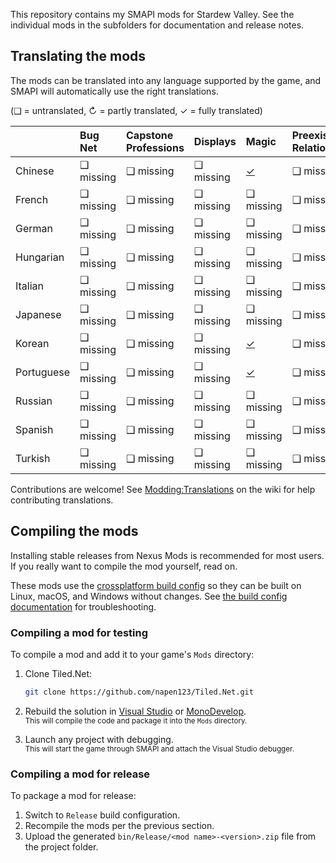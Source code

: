 ﻿This repository contains my SMAPI mods for Stardew Valley. See the individual mods in the
subfolders for documentation and release notes.

## Translating the mods
The mods can be translated into any language supported by the game, and SMAPI will automatically
use the right translations.

(❑ = untranslated, ↻ = partly translated, ✓ = fully translated)

&nbsp;     | Bug Net     | Capstone Professions | Displays   | Magic                   | Preexisting Relationships
---------- | :---------- | :------------------- | :--------- | :---------------------- | :-------------------------
Chinese    | ❑ missing  | ❑ missing            | ❑ missing | [✓](Magic/i18n/zh.json) | ❑ missing
French     | ❑ missing  | ❑ missing            | ❑ missing | ❑ missing               | ❑ missing
German     | ❑ missing  | ❑ missing            | ❑ missing | ❑ missing               | ❑ missing
Hungarian  | ❑ missing  | ❑ missing            | ❑ missing | ❑ missing               | ❑ missing
Italian    | ❑ missing  | ❑ missing            | ❑ missing | ❑ missing               | ❑ missing
Japanese   | ❑ missing  | ❑ missing            | ❑ missing | ❑ missing               | ❑ missing
Korean     | ❑ missing  | ❑ missing            | ❑ missing | [✓](Magic/i18n/ko.json) | ❑ missing
Portuguese | ❑ missing  | ❑ missing            | ❑ missing | [✓](Magic/i18n/pt.json) | ❑ missing
Russian    | ❑ missing  | ❑ missing            | ❑ missing | ❑ missing               | ❑ missing
Spanish    | ❑ missing  | ❑ missing            | ❑ missing | ❑ missing               | ❑ missing
Turkish    | ❑ missing  | ❑ missing            | ❑ missing | ❑ missing               | ❑ missing


Contributions are welcome! See [Modding:Translations](https://stardewvalleywiki.com/Modding:Translations)
on the wiki for help contributing translations.

## Compiling the mods
Installing stable releases from Nexus Mods is recommended for most users. If you really want to
compile the mod yourself, read on.

These mods use the [crossplatform build config](https://www.nuget.org/packages/Pathoschild.Stardew.ModBuildConfig)
so they can be built on Linux, macOS, and Windows without changes. See [the build config documentation](https://www.nuget.org/packages/Pathoschild.Stardew.ModBuildConfig)
for troubleshooting.

### Compiling a mod for testing
To compile a mod and add it to your game's `Mods` directory:

1. Clone Tiled.Net:

   ```bash
   git clone https://github.com/napen123/Tiled.Net.git
   ```

2. Rebuild the solution in [Visual Studio](https://www.visualstudio.com/vs/community/) or [MonoDevelop](http://www.monodevelop.com/).  
   <small>This will compile the code and package it into the `Mods` directory.</small>
3. Launch any project with debugging.  
   <small>This will start the game through SMAPI and attach the Visual Studio debugger.</small>

### Compiling a mod for release
To package a mod for release:

1. Switch to `Release` build configuration.
2. Recompile the mods per the previous section.
3. Upload the generated `bin/Release/<mod name>-<version>.zip` file from the project folder.
